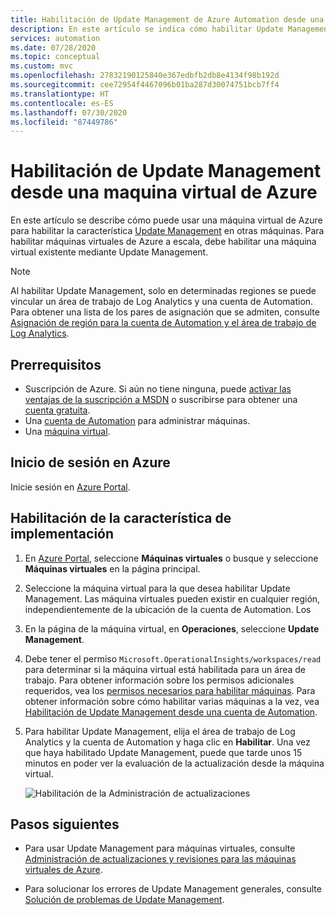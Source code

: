```yaml
---
title: Habilitación de Update Management de Azure Automation desde una máquina virtual de Azure
description: En este artículo se indica cómo habilitar Update Management desde una máquina virtual de Azure.
services: automation
ms.date: 07/28/2020
ms.topic: conceptual
ms.custom: mvc
ms.openlocfilehash: 27832190125840e367edbfb2db8e4134f98b192d
ms.sourcegitcommit: cee72954f4467096b01ba287d30074751bcb7ff4
ms.translationtype: HT
ms.contentlocale: es-ES
ms.lasthandoff: 07/30/2020
ms.locfileid: "87449786"
---
```

# <a name="enable-update-management-from-an-azure-vm"></a>Habilitación de Update Management desde una maquina virtual de Azure

En este artículo se describe cómo puede usar una máquina virtual de Azure para habilitar la característica [Update Management](update-mgmt-overview.md) en otras máquinas. Para habilitar máquinas virtuales de Azure a escala, debe habilitar una máquina virtual existente mediante Update Management.

> [!NOTE]
> Al habilitar Update Management, solo en determinadas regiones se puede vincular un área de trabajo de Log Analytics y una cuenta de Automation. Para obtener una lista de los pares de asignación que se admiten, consulte [Asignación de región para la cuenta de Automation y el área de trabajo de Log Analytics](../how-to/region-mappings.md).

## <a name="prerequisites"></a>Prerrequisitos

* Suscripción de Azure. Si aún no tiene ninguna, puede [activar las ventajas de la suscripción a MSDN](https://azure.microsoft.com/pricing/member-offers/msdn-benefits-details/) o suscribirse para obtener una [cuenta gratuita](https://azure.microsoft.com/free/?WT.mc_id=A261C142F).
* Una [cuenta de Automation](../index.yml) para administrar máquinas.
* Una [máquina virtual](../../virtual-machines/windows/quick-create-portal.md).

## <a name="sign-in-to-azure"></a>Inicio de sesión en Azure

Inicie sesión en [Azure Portal](https://portal.azure.com).

## <a name="enable-the-feature-for-deployment"></a>Habilitación de la característica de implementación

1. En [Azure Portal](https://portal.azure.com), seleccione **Máquinas virtuales** o busque y seleccione **Máquinas virtuales** en la página principal.

2. Seleccione la máquina virtual para la que desea habilitar Update Management. Las máquina virtuales pueden existir en cualquier región, independientemente de la ubicación de la cuenta de Automation. Los

3. En la página de la máquina virtual, en **Operaciones**, seleccione **Update Management**.

4. Debe tener el permiso `Microsoft.OperationalInsights/workspaces/read` para determinar si la máquina virtual está habilitada para un área de trabajo. Para obtener información sobre los permisos adicionales requeridos, vea los [permisos necesarios para habilitar máquinas](../automation-role-based-access-control.md#feature-setup-permissions). Para obtener información sobre cómo habilitar varias máquinas a la vez, vea [Habilitación de Update Management desde una cuenta de Automation](update-mgmt-enable-automation-account.md).

5. Para habilitar Update Management, elija el área de trabajo de Log Analytics y la cuenta de Automation y haga clic en **Habilitar**. Una vez que haya habilitado Update Management, puede que tarde unos 15 minutos en poder ver la evaluación de la actualización desde la máquina virtual.

    ![Habilitación de la Administración de actualizaciones](media/update-mgmt-enable-vm/manageupdates-update-enable.png)

## <a name="next-steps"></a>Pasos siguientes

* Para usar Update Management para máquinas virtuales, consulte [Administración de actualizaciones y revisiones para las máquinas virtuales de Azure](update-mgmt-manage-updates-for-vm.md).

* Para solucionar los errores de Update Management generales, consulte [Solución de problemas de Update Management](../troubleshoot/update-management.md).
